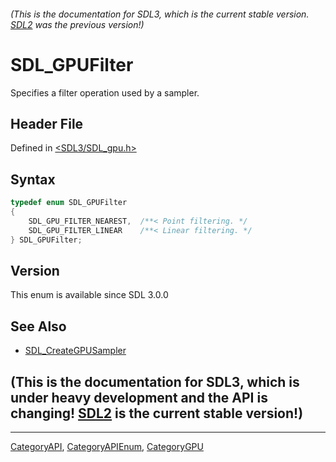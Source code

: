 ###### (This is the documentation for SDL3, which is the current stable version. [SDL2](https://wiki.libsdl.org/SDL2/) was the previous version!)
# SDL_GPUFilter

Specifies a filter operation used by a sampler.

## Header File

Defined in [<SDL3/SDL_gpu.h>](https://github.com/libsdl-org/SDL/blob/main/include/SDL3/SDL_gpu.h)

## Syntax

```c
typedef enum SDL_GPUFilter
{
    SDL_GPU_FILTER_NEAREST,  /**< Point filtering. */
    SDL_GPU_FILTER_LINEAR    /**< Linear filtering. */
} SDL_GPUFilter;
```

## Version

This enum is available since SDL 3.0.0

## See Also

- [SDL_CreateGPUSampler](SDL_CreateGPUSampler)


## (This is the documentation for SDL3, which is under heavy development and the API is changing! [SDL2](https://wiki.libsdl.org/SDL2/) is the current stable version!)



----
[CategoryAPI](CategoryAPI), [CategoryAPIEnum](CategoryAPIEnum), [CategoryGPU](CategoryGPU)

